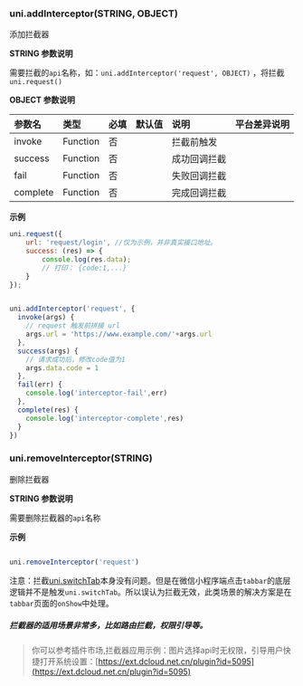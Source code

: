 ### uni.addInterceptor(STRING, OBJECT)
添加拦截器

**STRING 参数说明**

需要拦截的`api`名称，如：`uni.addInterceptor('request', OBJECT)` ，将拦截 `uni.request()`

**OBJECT 参数说明**

|参数名		|类型			|必填	|默认值	|说明					|平台差异说明	|
|:-				|:-				|:-		|:-			|:-						|:-						|
|invoke		|Function	|否		|				|拦截前触发		|							|
|success	|Function	|否		|				|成功回调拦截	|							|
|fail			|Function	|否		|				|失败回调拦截	|							|
|complete	|Function	|否		|				|完成回调拦截	|							|


**示例**

```javascript
uni.request({
    url: 'request/login', //仅为示例，并非真实接口地址。
    success: (res) => {
        console.log(res.data);
        // 打印： {code:1,...}
    }
});


uni.addInterceptor('request', {
  invoke(args) {
    // request 触发前拼接 url 
    args.url = 'https://www.example.com/'+args.url
  },
  success(args) {
    // 请求成功后，修改code值为1
    args.data.code = 1
  }, 
  fail(err) {
    console.log('interceptor-fail',err)
  }, 
  complete(res) {
    console.log('interceptor-complete',res)
  }
})

```

### uni.removeInterceptor(STRING)
删除拦截器

**STRING 参数说明**

需要删除拦截器的`api`名称

**示例**

```javascript

uni.removeInterceptor('request')

```

注意：拦截[uni.switchTab](https://uniapp.dcloud.io/api/router?id=switchtab)本身没有问题。但是在微信小程序端点击`tabbar`的底层逻辑并不是触发`uni.switchTab`。所以误认为拦截无效，此类场景的解决方案是在`tabbar`页面的`onShow`中处理。

##### 拦截器的适用场景非常多，比如路由拦截，权限引导等。
> 你可以参考插件市场,拦截器应用示例：图片选择api时无权限，引导用户快捷打开系统设置：[https://ext.dcloud.net.cn/plugin?id=5095](https://ext.dcloud.net.cn/plugin?id=5095)